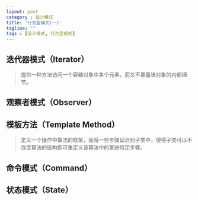 ```yaml
---
layout: post
category : 设计模式
title: '行为型模式(一)'
tagline: ""
tags : [设计模式, 行为型模式]
---
```


## 迭代器模式（Iterator）

> 提供一种方法访问一个容器对象中各个元素，而又不暴露该对象的内部细节。

<!--break-->

## 观察者模式（Observer）

## 模板方法（Template Method）

> 定义一个操作中算法的框架，而将一些步骤延迟到子类中，使得子类可以不改变算法的结构即可重定义该算法中的某些特定步骤。



## 命令模式（Command）

## 状态模式（State）

